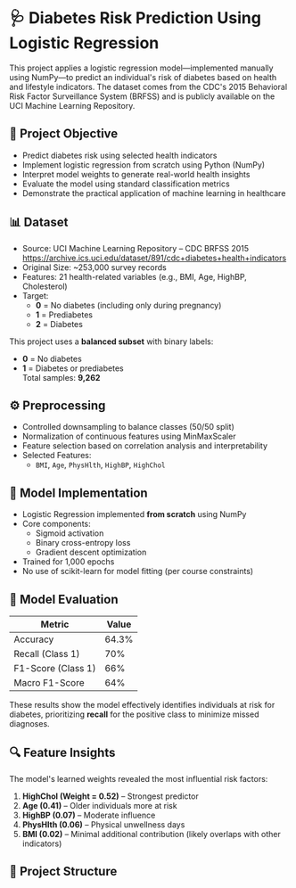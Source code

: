 # 🩺 Diabetes Risk Prediction Using Logistic Regression

This project applies a logistic regression model—implemented manually using NumPy—to predict an individual's risk of diabetes based on health and lifestyle indicators. The dataset comes from the CDC's 2015 Behavioral Risk Factor Surveillance System (BRFSS) and is publicly available on the UCI Machine Learning Repository.

## 📌 Project Objective

- Predict diabetes risk using selected health indicators
- Implement logistic regression from scratch using Python (NumPy)
- Interpret model weights to generate real-world health insights
- Evaluate the model using standard classification metrics
- Demonstrate the practical application of machine learning in healthcare

## 📊 Dataset

- Source: UCI Machine Learning Repository – CDC BRFSS 2015  
  https://archive.ics.uci.edu/dataset/891/cdc+diabetes+health+indicators
- Original Size: ~253,000 survey records
- Features: 21 health-related variables (e.g., BMI, Age, HighBP, Cholesterol)
- Target:
  - **0** = No diabetes (including only during pregnancy)
  - **1** = Prediabetes
  - **2** = Diabetes

This project uses a **balanced subset** with binary labels:
- **0** = No diabetes
- **1** = Diabetes or prediabetes  
Total samples: **9,262**

## ⚙️ Preprocessing

- Controlled downsampling to balance classes (50/50 split)
- Normalization of continuous features using MinMaxScaler
- Feature selection based on correlation analysis and interpretability
- Selected Features:
  - `BMI`, `Age`, `PhysHlth`, `HighBP`, `HighChol`

## 🧠 Model Implementation

- Logistic Regression implemented **from scratch** using NumPy
- Core components:
  - Sigmoid activation
  - Binary cross-entropy loss
  - Gradient descent optimization
- Trained for 1,000 epochs
- No use of scikit-learn for model fitting (per course constraints)

## 🧪 Model Evaluation

| Metric            | Value     |
|-------------------|-----------|
| Accuracy          | 64.3%     |
| Recall (Class 1)  | 70%       |
| F1-Score (Class 1)| 66%       |
| Macro F1-Score    | 64%       |

These results show the model effectively identifies individuals at risk for diabetes, prioritizing **recall** for the positive class to minimize missed diagnoses.

## 🔍 Feature Insights

The model's learned weights revealed the most influential risk factors:

1. **HighChol (Weight = 0.52)** – Strongest predictor
2. **Age (0.41)** – Older individuals more at risk
3. **HighBP (0.07)** – Moderate influence
4. **PhysHlth (0.06)** – Physical unwellness days
5. **BMI (0.02)** – Minimal additional contribution (likely overlaps with other indicators)

## 📁 Project Structure

